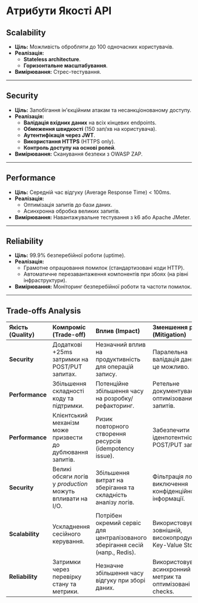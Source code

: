 # Атрибути Якості API

## Scalability

* **Ціль:** Можливість обробляти до 100 одночасних користувачів.
* **Реалізація:**
    * **Stateless architecture**.
    * **Горизонтальне масштабування**.
* **Вимірювання:** Стрес-тестування.

---

## Security

* **Ціль:** Запобігання ін'єкційним атакам та несанкціонованому доступу.
* **Реалізація:**
    * **Валідація вхідних даних** на всіх кінцевих endpoints.
    * **Обмеження швидкості** (150 зап/хв на користувача).
    * **Аутентифікація через JWT**.
    * **Використання HTTPS** (HTTPS only).
    * **Контроль доступу на основі ролей**.
* **Вимірювання:** Сканування безпеки з OWASP ZAP.

---

## Performance

* **Ціль:** Середній час відгуку (Average Response Time) < 100ms.
* **Реалізація:**
    * Оптимізація запитів до бази даних.
    * Асинхронна обробка великих запитів.
* **Вимірювання:** Навантажувальне тестування з k6 або Apache JMeter.

---

## Reliability

* **Ціль:** 99.9% безперебійної роботи (uptime).
* **Реалізація:**
    * Грамотне опрацювання помилок (стандартизовані коди HTTP).
    * Автоматичне перезавантаження компонентів при збоях (на рівні інфраструктури).
* **Вимірювання:** Моніторинг безперебійної роботи та частоти помилок.

---

## Trade-offs Analysis

| Якість (Quality) | Компроміс (Trade-off) | Вплив (Impact) | Зменшення ризиків (Mitigation) |
|:---|:---|:---|:---|
| **Security** | Додаткові +25ms затримки на POST/PUT запитах. | Незначний вплив на продуктивність для операцій запису. | Паралельна валідація даних, де це можливо. |
| **Performance** | Збільшення складності коду та підтримки. | Потенційне збільшення часу на розробку/рефакторинг. | Ретельне документування оптимізованих запитів. |
| **Performance** | Клієнтський механізм може призвести до дублювання запитів. | Ризик повторного створення ресурсів (idempotency issue). | Забезпечити іденпотентність всіх POST/PUT запитів. |
| **Security** | Великі обсяги логів у *production* можуть впливати на I/O. | Збільшення витрат на зберігання та складність аналізу логів. | Фільтрація логів, виключення конфіденційної інформації. |
| **Scalability** | Ускладнення сесійного керування. | Потрібен окремий сервіс для централізованого зберігання сесій (напр., Redis). | Використовувати зовнішній, високопродуктивний Key-Value Store. |
| **Reliability** | Затримки через перевірку стану та метрики. | Незначне збільшення часу відгуку при зборі даних. | Використовувати асинхронний збір метрик та оптимізовані health checks. |